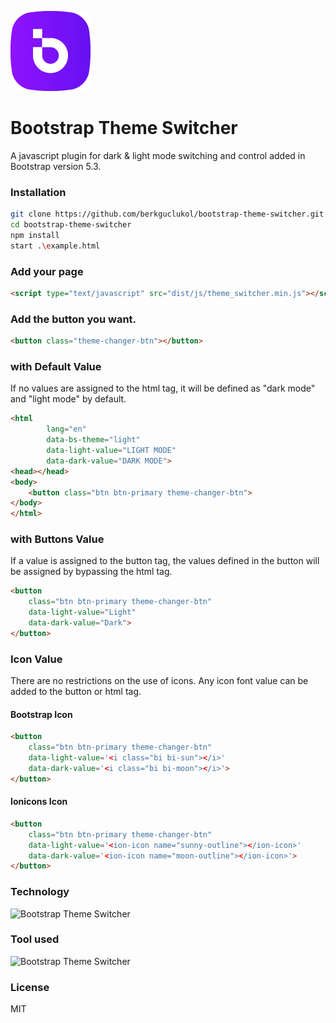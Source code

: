 ![Bootstrap Theme Switcher](https://github.com/berkguclukol/bootstrap-theme-switcher/blob/main/dist/image/128x128.png?raw=true)
# Bootstrap Theme Switcher
A javascript plugin for dark &amp; light mode switching and control added in Bootstrap version 5.3.

### Installation

```bash
git clone https://github.com/berkguclukol/bootstrap-theme-switcher.git
cd bootstrap-theme-switcher
npm install
start .\example.html
```
### Add your page
```html
<script type="text/javascript" src="dist/js/theme_switcher.min.js"></script>
```

### Add the button you want.
```html
<button class="theme-changer-btn"></button>
```

### with Default Value
If no values are assigned to the html tag, it will be defined as "dark mode" and "light mode" by default.
```html
<html
        lang="en"
        data-bs-theme="light"
        data-light-value="LIGHT MODE"
        data-dark-value="DARK MODE">
<head></head>
<body>
    <button class="btn btn-primary theme-changer-btn">
</body>
</html>
```

### with Buttons Value
If a value is assigned to the button tag, the values defined in the button will be assigned by bypassing the html tag.
```html
<button
    class="btn btn-primary theme-changer-btn"
    data-light-value="Light"
    data-dark-value="Dark">
</button>
```

### Icon Value
There are no restrictions on the use of icons. Any icon font value can be added to the button or html tag.
#### Bootstrap Icon
```html
<button
    class="btn btn-primary theme-changer-btn"
    data-light-value='<i class="bi bi-sun"></i>'
    data-dark-value='<i class="bi bi-moon"></i>'>
</button>
```

#### Ionicons Icon
```html
<button
    class="btn btn-primary theme-changer-btn"
    data-light-value='<ion-icon name="sunny-outline"></ion-icon>'
    data-dark-value='<ion-icon name="moon-outline"></ion-icon>'>
</button>
```

### Technology

![Bootstrap Theme Switcher](https://skillicons.dev/icons?i=html,javascript,bootstrap)

### Tool used
![Bootstrap Theme Switcher](https://skillicons.dev/icons?i=git,idea,ai,ps)

### License

MIT